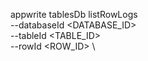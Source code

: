 appwrite tablesDb listRowLogs \
        --databaseId <DATABASE_ID> \
        --tableId <TABLE_ID> \
        --rowId <ROW_ID> \

